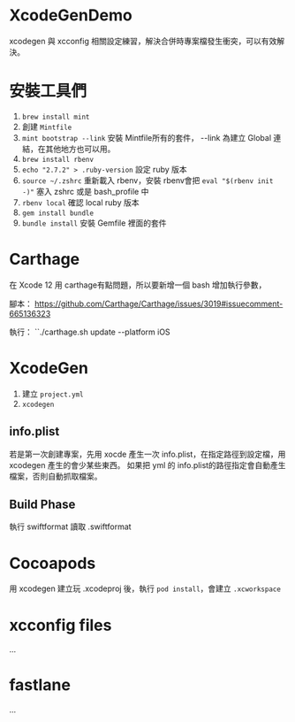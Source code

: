 # XcodeGenDemo
xcodegen 與 xcconfig 相關設定練習，解決合併時專案檔發生衝突，可以有效解決。
# 安裝工具們

1. ``brew install mint``
2. 創建 ``Mintfile``
3. ``mint bootstrap --link`` 安裝 Mintfile所有的套件， --link 為建立 Global 連結，在其他地方也可以用。
4. ``brew install rbenv``
5. ``echo "2.7.2" > .ruby-version`` 設定 ruby 版本
6. ``source ~/.zshrc`` 重新載入 rbenv，安裝 rbenv會把 ``eval "$(rbenv init -)"`` 塞入 zshrc 或是 bash_profile 中
7. ``rbenv local`` 確認 local ruby 版本
8. ``gem install bundle``
9.  ``bundle install`` 安裝 Gemfile 裡面的套件

# Carthage

在 Xcode 12 用 carthage有點問題，所以要新增一個 bash 增加執行參數，

腳本：
https://github.com/Carthage/Carthage/issues/3019#issuecomment-665136323

執行：
``./carthage.sh update --platform iOS

# XcodeGen

1. 建立 ``project.yml``
2. ``xcodegen``

## info.plist

若是第一次創建專案，先用 xocde 產生一次 info.plist，在指定路徑到設定檔，用 xcodegen 產生的會少某些東西。
如果把 yml 的 info.plist的路徑指定會自動產生檔案，否則自動抓取檔案。

## Build Phase
執行 swiftformat 讀取 .swiftformat
# Cocoapods
用 xcodegen 建立玩 .xcodeproj 後，執行 ``pod install``，會建立 ``.xcworkspace``

# xcconfig files
...

# fastlane
...


